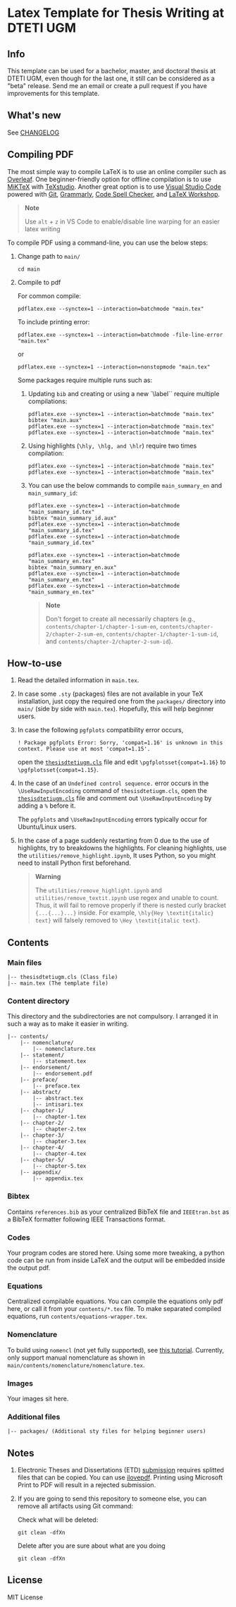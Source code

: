 # Latex Template for Thesis Writing at DTETI UGM

## Info

This template can be used for a bachelor, master, and doctoral thesis at DTETI UGM, even though for the last one, it still can be considered as a "beta" release. Send me an email or create a pull request if you have improvements for this template.

## What's new

See [CHANGELOG](CHANGELOG.md)

## Compiling PDF

The most simple way to compile LaTeX is to use an online compiler such as [Overleaf](https://www.overleaf.com/). One beginner-friendly option for offline compilation is to use [MiKTeX](https://miktex.org/) with [TeXstudio](https://www.texstudio.org/). Another great option is to use [Visual Studio Code](https://code.visualstudio.com/) powered with [Git](https://git-scm.com), [Grammarly](https://marketplace.visualstudio.com/items?itemName=znck.grammarly), [Code Spell Checker](https://marketplace.visualstudio.com/items?itemName=streetsidesoftware.code-spell-checker), and [LaTeX Workshop](https://marketplace.visualstudio.com/items?itemName=James-Yu.latex-workshop).

> **Note**
>
> Use `alt` + `z` in VS Code to enable/disable line warping for an easier latex writing

To compile PDF using a command-line, you can use the below steps:

1. Change path to `main/`

    ```shell
    cd main
    ```

1. Compile to pdf

    For common compile:

    ```shell
    pdflatex.exe --synctex=1 --interaction=batchmode "main.tex"
    ```

    To include printing error:

    ```shell
    pdflatex.exe --synctex=1 --interaction=batchmode -file-line-error "main.tex"
    ```

    or

    ```shell
    pdflatex.exe --synctex=1 --interaction=nonstopmode "main.tex"
    ```

    Some packages require multiple runs such as:

    1. Updating `bib` and creating or using a new `\label`` require multiple compilations:

        ```shell
        pdflatex.exe --synctex=1 --interaction=batchmode "main.tex"
        bibtex "main.aux"
        pdflatex.exe --synctex=1 --interaction=batchmode "main.tex"
        pdflatex.exe --synctex=1 --interaction=batchmode "main.tex"
        ```

    1. Using highlights (`\hly, \hlg, and \hlr`) require two times compilation:

        ```shell
        pdflatex.exe --synctex=1 --interaction=batchmode "main.tex"
        pdflatex.exe --synctex=1 --interaction=batchmode "main.tex"
        ```

    1. You can use the below commands to compile `main_summary_en` and `main_summary_id`:

        ```shell
        pdflatex.exe --synctex=1 --interaction=batchmode "main_summary_id.tex"
        bibtex "main_summary_id.aux"
        pdflatex.exe --synctex=1 --interaction=batchmode "main_summary_id.tex"
        pdflatex.exe --synctex=1 --interaction=batchmode "main_summary_id.tex"
        ```

        ```shell
        pdflatex.exe --synctex=1 --interaction=batchmode "main_summary_en.tex"
        bibtex "main_summary_en.aux"
        pdflatex.exe --synctex=1 --interaction=batchmode "main_summary_en.tex"
        pdflatex.exe --synctex=1 --interaction=batchmode "main_summary_en.tex"
        ```

        > **Note**
        >
        > Don't forget to create all necessarily chapters (e.g., `contents/chapter-1/chapter-1-sum-en`, `contents/chapter-2/chapter-2-sum-en`, `contents/chapter-1/chapter-1-sum-id`, and `contents/chapter-2/chapter-2-sum-id`).

## How-to-use

1. Read the detailed information in `main.tex`.

1. In case some `.sty` (packages) files are not available in your TeX installation, just copy the required one from the `packages/` directory into `main/` (side by side with `main.tex`). Hopefully, this will help beginner users.

1. In case the following `pgfplots` compatibility error occurs,

    ```plaintext
    ! Package pgfplots Error: Sorry, 'compat=1.16' is unknown in this context. Please use at most 'compat=1.15'.
    ```

    open the [`thesisdtetiugm.cls`](main/thesisdtetiugm.cls) file and edit `\pgfplotsset{compat=1.16}` to `\pgfplotsset{compat=1.15}`.  

1. In the case of an `Undefined control sequence.` error occurs in the `\UseRawInputEncoding` command of `thesisdtetiugm.cls`, open the [`thesisdtetiugm.cls`](main/thesisdtetiugm.cls) file and comment out `\UseRawInputEncoding` by adding a `%` before it.

    The `pgfplots` and `\UseRawInputEncoding` errors typically occur for Ubuntu/Linux users.

1. In the case of a page suddenly restarting from 0 due to the use of highlights, try to breakdowns the highlights. For cleaning highlights, use the `utilities/remove_highlight.ipynb`, It uses Python, so you might need to install Python first beforehand.

    > **Warning**
    >
    > The `utilities/remove_highlight.ipynb` and `utilities/remove_textit.ipynb` use regex and unable to count. Thus, it will fail to remove properly if there is nested curly bracket `{...{...}...}` inside. For example, `\hly{Hey \textit{italic} text}` will falsely removed to `\Hey \textit{italic text}`.

## Contents

### Main files

```plaintext
|-- thesisdtetiugm.cls (Class file)
|-- main.tex (The template file)
```

### Content directory

This directory and the subdirectories are not compulsory. I arranged it in such a way as to make it easier in writing.

```plaintext
|-- contents/
    |-- nomenclature/
        |-- nomenclature.tex
    |-- statement/
        |-- statement.tex
    |-- endorsement/
        |-- endorsement.pdf
    |-- preface/
        |-- preface.tex
    |-- abstract/
        |-- abstract.tex
        |-- intisari.tex
    |-- chapter-1/
        |-- chapter-1.tex
    |-- chapter-2/
        |-- chapter-2.tex
    |-- chapter-3/
        |-- chapter-3.tex
    |-- chapter-4/
        |-- chapter-4.tex
    |-- chapter-5/
        |-- chapter-5.tex
    |-- appendix/
        |-- appendix.tex
```

### Bibtex

Contains `references.bib` as your centralized BibTeX file and `IEEEtran.bst` as a BibTeX formatter following IEEE Transactions format.

### Codes

Your program codes are stored here. Using some more tweaking, a python code can be run from inside LaTeX and the output will be embedded inside the output pdf.

### Equations

Centralized compilable equations. You can compile the equations only pdf here, or call it from your `contents/*.tex` file. To make separated compiled equations, run `contents/equations-wrapper.tex`.

### Nomenclature

To build using `nomencl` (not yet fully supported), see [this tutorial](https://bytefreaks.net/applications/using-nomenclature-in-texstudio). Currently, only support manual nomenclature as shown in `main/contents/nomenclature/nomenclature.tex`.

### Images

Your images sit here.

### Additional files

```plaintext
|-- packages/ (Additional sty files for helping beginner users)
```

## Notes

1. Electronic Theses and Dissertations (ETD) [submission](https://unggah.etd.ugm.ac.id/) requires splitted files that can be copied. You can use [ilovepdf](https://www.ilovepdf.com/split_pdf#split,range). Printing using Microsoft Print to PDF will result in a rejected submission.

1. If you are going to send this repository to someone else, you can remove all artifacts using Git command:

    Check what will be deleted:

    ```shell
    git clean -dfXn
    ```

    Delete after you are sure about what are you doing

    ```shell
    git clean -dfXn
    ```

## License

MIT License
